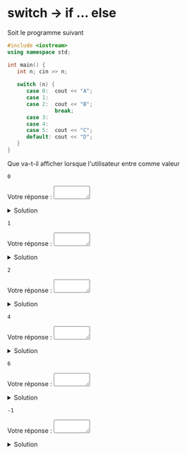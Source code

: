 # switch -> if ... else

Soit le programme suivant

~~~cpp
#include <iostream>
using namespace std;

int main() {
   int n; cin >> n;
   
   switch (n) {
      case 0:  cout << "A";
      case 1:
      case 2:  cout << "B";
               break;
      case 3:
      case 4:
      case 5:  cout << "C";
      default: cout << "D";
   }
}
~~~

Que va-t-il afficher lorsque l'utilisateur entre comme valeur 

~~~
0
~~~

Votre réponse : <textarea cols="5" rows="1" style="font-size: 15pt"></textarea>
<details>
<summary>Solution</summary>

~~~
AB
~~~
</details>

~~~
1
~~~

Votre réponse : <textarea cols="5" rows="1" style="font-size: 15pt"></textarea>

<details>
<summary>Solution</summary>

~~~
B
~~~
</details>

~~~
2
~~~

Votre réponse : <textarea cols="5" rows="1" style="font-size: 15pt"></textarea>

<details>
<summary>Solution</summary>

~~~
B
~~~
</details>

~~~
4
~~~

Votre réponse : <textarea cols="5" rows="1" style="font-size: 15pt"></textarea>

<details>
<summary>Solution</summary>

~~~
CD
~~~
</details>

~~~
6
~~~

Votre réponse : <textarea cols="5" rows="1" style="font-size: 15pt"></textarea>

<details>
<summary>Solution</summary>

~~~
D
~~~
</details>

~~~
-1
~~~

Votre réponse : <textarea cols="5" rows="1" style="font-size: 15pt"></textarea>

<details>
<summary>Solution</summary>

~~~
D
~~~
</details>
